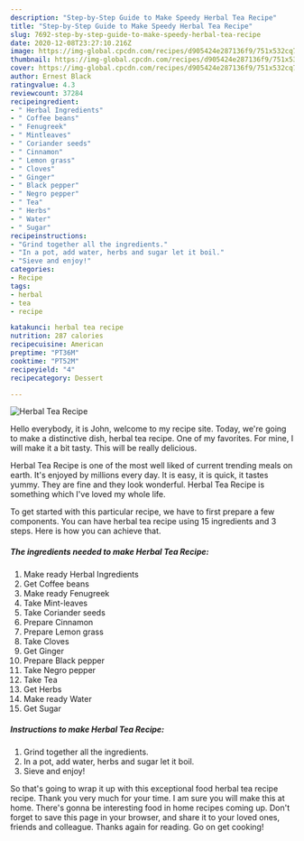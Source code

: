 ```yaml
---
description: "Step-by-Step Guide to Make Speedy Herbal Tea Recipe"
title: "Step-by-Step Guide to Make Speedy Herbal Tea Recipe"
slug: 7692-step-by-step-guide-to-make-speedy-herbal-tea-recipe
date: 2020-12-08T23:27:10.216Z
image: https://img-global.cpcdn.com/recipes/d905424e287136f9/751x532cq70/herbal-tea-recipe-recipe-main-photo.jpg
thumbnail: https://img-global.cpcdn.com/recipes/d905424e287136f9/751x532cq70/herbal-tea-recipe-recipe-main-photo.jpg
cover: https://img-global.cpcdn.com/recipes/d905424e287136f9/751x532cq70/herbal-tea-recipe-recipe-main-photo.jpg
author: Ernest Black
ratingvalue: 4.3
reviewcount: 37284
recipeingredient:
- " Herbal Ingredients"
- " Coffee beans"
- " Fenugreek"
- " Mintleaves"
- " Coriander seeds"
- " Cinnamon"
- " Lemon grass"
- " Cloves"
- " Ginger"
- " Black pepper"
- " Negro pepper"
- " Tea"
- " Herbs"
- " Water"
- " Sugar"
recipeinstructions:
- "Grind together all the ingredients."
- "In a pot, add water, herbs and sugar let it boil."
- "Sieve and enjoy!"
categories:
- Recipe
tags:
- herbal
- tea
- recipe

katakunci: herbal tea recipe 
nutrition: 287 calories
recipecuisine: American
preptime: "PT36M"
cooktime: "PT52M"
recipeyield: "4"
recipecategory: Dessert

---
```



![Herbal Tea Recipe](https://img-global.cpcdn.com/recipes/d905424e287136f9/751x532cq70/herbal-tea-recipe-recipe-main-photo.jpg)

Hello everybody, it is John, welcome to my recipe site. Today, we're going to make a distinctive dish, herbal tea recipe. One of my favorites. For mine, I will make it a bit tasty. This will be really delicious.

Herbal Tea Recipe is one of the most well liked of current trending meals on earth. It's enjoyed by millions every day. It is easy, it is quick, it tastes yummy. They are fine and they look wonderful. Herbal Tea Recipe is something which I've loved my whole life.




To get started with this particular recipe, we have to first prepare a few components. You can have herbal tea recipe using 15 ingredients and 3 steps. Here is how you can achieve that.

<!--inarticleads1-->

##### The ingredients needed to make Herbal Tea Recipe:

1. Make ready  Herbal Ingredients
1. Get  Coffee beans
1. Make ready  Fenugreek
1. Take  Mint-leaves
1. Take  Coriander seeds
1. Prepare  Cinnamon
1. Prepare  Lemon grass
1. Take  Cloves
1. Get  Ginger
1. Prepare  Black pepper
1. Take  Negro pepper
1. Take  Tea
1. Get  Herbs
1. Make ready  Water
1. Get  Sugar




<!--inarticleads2-->

##### Instructions to make Herbal Tea Recipe:

1. Grind together all the ingredients.
1. In a pot, add water, herbs and sugar let it boil.
1. Sieve and enjoy!




So that's going to wrap it up with this exceptional food herbal tea recipe recipe. Thank you very much for your time. I am sure you will make this at home. There's gonna be interesting food in home recipes coming up. Don't forget to save this page in your browser, and share it to your loved ones, friends and colleague. Thanks again for reading. Go on get cooking!
